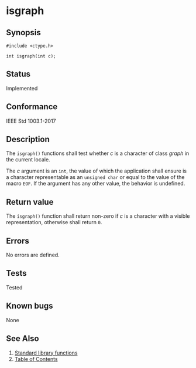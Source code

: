 # isgraph

## Synopsis

`#include <ctype.h>`

`int isgraph(int c);`

## Status

Implemented

## Conformance

IEEE Std 1003.1-2017

## Description

The `isgraph()` functions shall test whether _c_ is a character of class _graph_ in the current locale.

The _c_ argument is an `int`, the value of which the application shall ensure is a character representable as an
`unsigned char` or equal to the value of the macro `EOF`. If the argument has any other value, the behavior is
undefined.

## Return value

The `isgraph()` function shall return non-zero if _c_ is a character with a visible representation, otherwise shall
return `0`.

## Errors

No errors are defined.

## Tests

Tested

## Known bugs

None

## See Also

1. [Standard library functions](../README.md)
2. [Table of Contents](../../../README.md)
